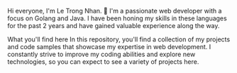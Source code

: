 Hi everyone, I'm Le Trong Nhan. 👋 I'm a passionate web developer with a focus on Golang and Java. I have been honing my skills in these languages for the past 2 years and have gained valuable experience along the way.

What you'll find here
In this repository, you'll find a collection of my projects and code samples that showcase my expertise in web development. I constantly strive to improve my coding abilities and explore new technologies, so you can expect to see a variety of projects here.
